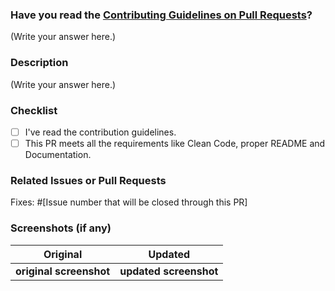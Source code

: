 <!--
Thank you for sending the PR! We appreciate you spending the time to work on these changes.
please fill out the following.
Happy Contributing!
-->

### Have you read the [Contributing Guidelines on Pull Requests](https://github.com/HakinCodes/Malaria-Detection/blob/master/CONTRIBUTING.md)?

(Write your answer here.)

### Description

(Write your answer here.)

### Checklist

- [ ] I've read the contribution guidelines.
- [ ] This PR meets all the requirements like Clean Code, proper README and Documentation.

### Related Issues or Pull Requests

Fixes: #[Issue number that will be closed through this PR] 
<!---
Example - Fixes: #21 
-->

### Screenshots (if any)

 Original           | Updated
 :--------------------: |:--------------------:
 **original screenshot** | **updated screenshot**|
